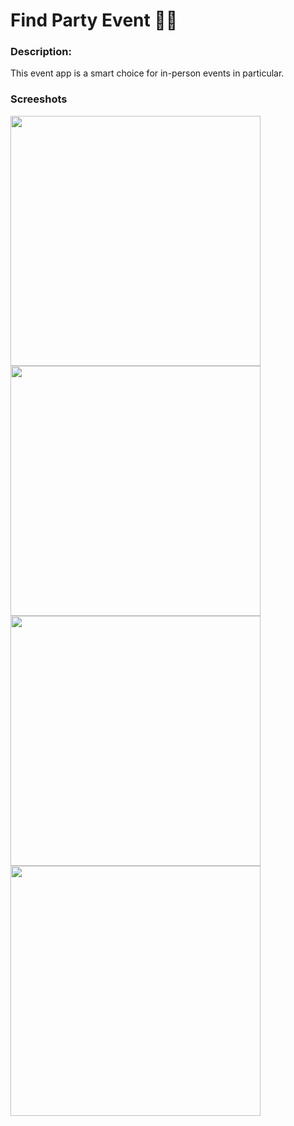 # Find Party Event 🥳🎉

### Description:

 This event app is a smart choice for in-person events in particular.
 
### Screeshots
<p float="left">
<img src="https://user-images.githubusercontent.com/66002375/144704789-2b1d5640-e8c7-49ac-9d40-1bb56e9024ea.png" widht="200" height="400">
<img src="https://user-images.githubusercontent.com/66002375/144704962-9d587e0d-dfab-4168-b617-96e1a02f0ffe.png" widht="200" height="400">
<img src="https://user-images.githubusercontent.com/66002375/144704967-4e9403b8-fa19-41fb-94ee-ca060157ea9c.png" widht="200" height="400">
<img src="https://user-images.githubusercontent.com/66002375/144704968-5d2b622c-9911-4e86-8073-b39dfa4fee0a.png" widht="200" height="400">
</p>
